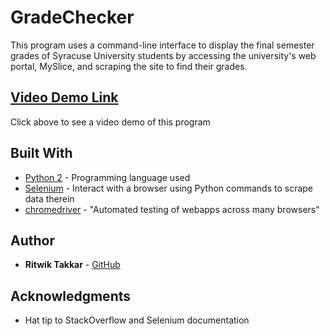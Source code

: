 # GradeChecker 

This program uses a command-line interface to display the final semester grades of Syracuse University students by accessing the university's web portal, MySlice, and scraping the site to find their grades. 

## [Video Demo Link](https://ritwiktakkar.com/projects/#grade-checker)
Click above to see a video demo of this program


## Built With

* [Python 2](https://www.python.org/downloads/release/python-272/) - Programming language used
* [Selenium](https://selenium-python.readthedocs.io/) - Interact with a browser using Python commands to scrape data therein
* [chromedriver](https://chromedriver.chromium.org/) - "Automated testing of webapps across many browsers"


## Author

* **Ritwik Takkar** - [GitHub](https://github.com/tryrestartingit)

## Acknowledgments

* Hat tip to StackOverflow and Selenium documentation
